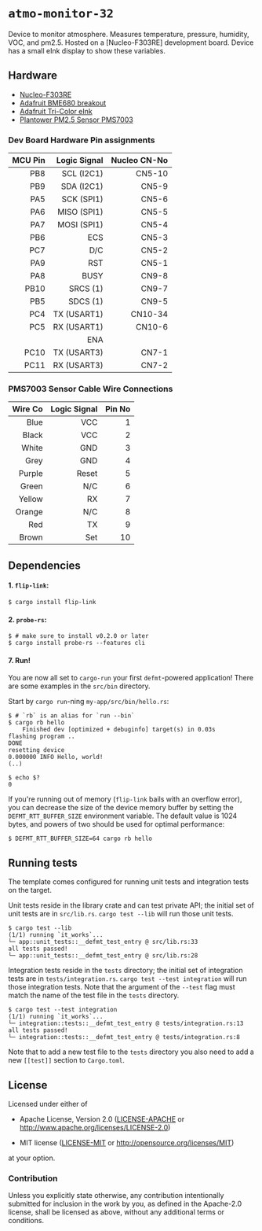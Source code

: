 # `atmo-monitor-32`

Device to monitor atmosphere. Measures temperature, pressure,
humidity, VOC, and pm2.5. Hosted on a [Nucleo-F303RE] development
board. Device has a small eInk display to show these
variables.

## Hardware

- [Nucleo-F303RE](https://www.st.com/en/evaluation-tools/nucleo-f303re.html)
- [Adafruit BME680 breakout](http://adafru.it/3660)
- [Adafruit Tri-Color eInk](https://www.adafruit.com/product/4086)
- [Plantower PM2.5 Sensor PMS7003](https://plantower.com/en/products_33/76.html)

### Dev Board Hardware Pin assignments

| MCU Pin | Logic Signal | Nucleo CN-No |
|--------:|-------------:|-------------:|
|   PB8   |  SCL (I2C1)  |    CN5-10    |
|   PB9   |  SDA (I2C1)  |    CN5-9     |
|   PA5   |  SCK (SPI1)  |    CN5-6     |
|   PA6   |  MISO (SPI1) |    CN5-5     |
|   PA7   |  MOSI (SPI1) |    CN5-4     |
|   PB6   |  ECS         |    CN5-3     |
|   PC7   |  D/C         |    CN5-2     |
|   PA9   |  RST         |    CN5-1     |
|   PA8   |  BUSY        |    CN9-8     |
|  PB10   |  SRCS (1)    |    CN9-7     |
|   PB5   |  SDCS (1)    |    CN9-5     |
|   PC4   |  TX (USART1) |   CN10-34    |
|   PC5   |  RX (USART1) |   CN10-6     |
|         |  ENA         |              |
|  PC10   |  TX (USART3) |    CN7-1     |
|  PC11   |  RX (USART3) |    CN7-2     |

### PMS7003 Sensor Cable Wire Connections

| Wire Co | Logic Signal | Pin No |
|--------:|-------------:|-------:|
|    Blue |          VCC |      1 |
|   Black |          VCC |      2 |
|   White |          GND |      3 |
|    Grey |          GND |      4 |
|  Purple |        Reset |      5 |
|   Green |          N/C |      6 |
|  Yellow |           RX |      7 |
|  Orange |          N/C |      8 |
|     Red |           TX |      9 |
|   Brown |          Set |     10 |


## Dependencies

#### 1. `flip-link`:

```console
$ cargo install flip-link
```

#### 2. `probe-rs`:

``` console
$ # make sure to install v0.2.0 or later
$ cargo install probe-rs --features cli
```

#### 7. Run!

You are now all set to `cargo-run` your first `defmt`-powered application!
There are some examples in the `src/bin` directory.

Start by `cargo run`-ning `my-app/src/bin/hello.rs`:

``` console
$ # `rb` is an alias for `run --bin`
$ cargo rb hello
    Finished dev [optimized + debuginfo] target(s) in 0.03s
flashing program ..
DONE
resetting device
0.000000 INFO Hello, world!
(..)

$ echo $?
0
```

If you're running out of memory (`flip-link` bails with an overflow error), you can decrease the size of the device memory buffer by setting the `DEFMT_RTT_BUFFER_SIZE` environment variable. The default value is 1024 bytes, and powers of two should be used for optimal performance:

``` console
$ DEFMT_RTT_BUFFER_SIZE=64 cargo rb hello
```

## Running tests

The template comes configured for running unit tests and integration tests on the target.

Unit tests reside in the library crate and can test private API; the initial set of unit tests are in `src/lib.rs`.
`cargo test --lib` will run those unit tests.

``` console
$ cargo test --lib
(1/1) running `it_works`...
└─ app::unit_tests::__defmt_test_entry @ src/lib.rs:33
all tests passed!
└─ app::unit_tests::__defmt_test_entry @ src/lib.rs:28
```

Integration tests reside in the `tests` directory; the initial set of integration tests are in `tests/integration.rs`.
`cargo test --test integration` will run those integration tests.
Note that the argument of the `--test` flag must match the name of the test file in the `tests` directory.

``` console
$ cargo test --test integration
(1/1) running `it_works`...
└─ integration::tests::__defmt_test_entry @ tests/integration.rs:13
all tests passed!
└─ integration::tests::__defmt_test_entry @ tests/integration.rs:8
```

Note that to add a new test file to the `tests` directory you also need to add a new `[[test]]` section to `Cargo.toml`.

## License

Licensed under either of

- Apache License, Version 2.0 ([LICENSE-APACHE](LICENSE-APACHE) or
  http://www.apache.org/licenses/LICENSE-2.0)

- MIT license ([LICENSE-MIT](LICENSE-MIT) or http://opensource.org/licenses/MIT)

at your option.

### Contribution

Unless you explicitly state otherwise, any contribution intentionally submitted
for inclusion in the work by you, as defined in the Apache-2.0 license, shall be
licensed as above, without any additional terms or conditions.

[Knurling]: https://knurling.ferrous-systems.com
[Ferrous Systems]: https://ferrous-systems.com/
[GitHub Sponsors]: https://github.com/sponsors/knurling-rs

